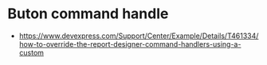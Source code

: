 # Buton command handle
- https://www.devexpress.com/Support/Center/Example/Details/T461334/how-to-override-the-report-designer-command-handlers-using-a-custom
